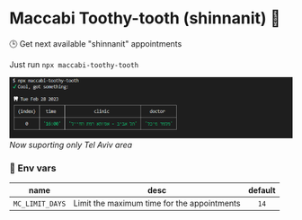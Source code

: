 # Maccabi Toothy-tooth (shinnanit) 🦷

🕒 Get next available "shinnanit" appointments

Just run `npx maccabi-toothy-tooth`

![cli examlpe](./cli.png)
_Now suporting only Tel Aviv area_

### 🌲 Env vars

| name                | desc                                        | default   |
|:-----:              |:-------:                                    |:--------:  
| `MC_LIMIT_DAYS`     | Limit the maximum time for the appointments | `14`      |
